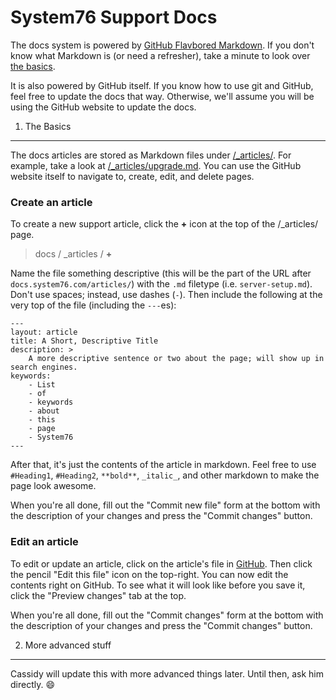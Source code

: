 System76 Support Docs
=====================

The docs system is powered by [GitHub Flavbored Markdown](https://help.github.com/articles/github-flavored-markdown/). If you don't know what Markdown is (or need a refresher), take a minute to look over [the basics](https://help.github.com/articles/markdown-basics/).

It is also powered by GitHub itself. If you know how to use git and GitHub, feel free to update the docs that way. Otherwise, we'll assume you will be using the GitHub website to update the docs.

1. The Basics
-------------

The docs articles are stored as Markdown files under [/_articles/](https://github.com/system76/docs/tree/gh-pages/_articles). For example, take a look at [/_articles/upgrade.md](https://github.com/system76/docs/blob/gh-pages/_articles/upgrade.md). You can use the GitHub website itself to navigate to, create, edit, and delete pages.

### Create an article

To create a new support article, click the **+** icon at the top of the /_articles/ page.

> docs / _articles / **+**

Name the file something descriptive (this will be the part of the URL after `docs.system76.com/articles/`) with the `.md` filetype (i.e. `server-setup.md`). Don't use spaces; instead, use dashes (`-`). Then include the following at the very top of the file (including the `---`es):

```
---
layout: article
title: A Short, Descriptive Title
description: >
    A more descriptive sentence or two about the page; will show up in search engines.
keywords:
    - List
    - of
    - keywords
    - about
    - this
    - page
    - System76
---
```

After that, it's just the contents of the article in markdown. Feel free to use `#Heading1`, `#Heading2`, `**bold**`, `_italic_`, and other markdown to make the page look awesome.

When you're all done, fill out the "Commit new file" form at the bottom with the description of your changes and press the "Commit changes" button.

### Edit an article

To edit or update an article, click on the article's file in [GitHub](https://github.com/system76/docs/tree/gh-pages/_articles). Then click the pencil "Edit this file" icon on the top-right. You can now edit the contents right on GitHub. To see what it will look like before you save it, click the "Preview changes" tab at the top.

When you're all done, fill out the "Commit changes" form at the bottom with the description of your changes and press the "Commit changes" button.

2. More advanced stuff
----------------------

Cassidy will update this with more advanced things later. Until then, ask him directly. :smile:
